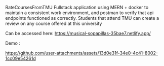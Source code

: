 RateCoursesFromTMU
Fullstack application using MERN + docker to maintain a consistent work environment, and postman to verify that api endpoints functioned as correctly. Students that attend TMU can create a review on any course offered at this university 


Can be accessed here:
https://musical-sopapillas-35bae7.netlify.app/


Demo : 

https://github.com/user-attachments/assets/13d0e31f-34e0-4c41-8002-1cc09e54261d


